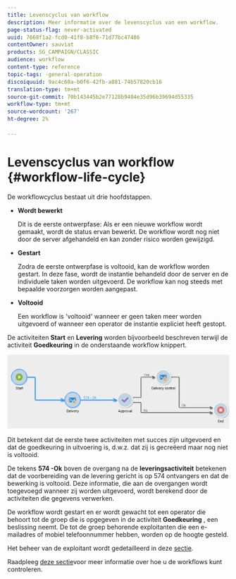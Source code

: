 ```yaml
---
title: Levenscyclus van workflow
description: Meer informatie over de levenscyclus van een workflow.
page-status-flag: never-activated
uuid: 7668f1a2-fcd0-41f8-b8f6-71d77bc47486
contentOwner: sauviat
products: SG_CAMPAIGN/CLASSIC
audience: workflow
content-type: reference
topic-tags: -general-operation
discoiquuid: 9ac4c60a-b0f6-42fb-a081-74b57820cb16
translation-type: tm+mt
source-git-commit: 70b143445b2e77128b9404e35d96b39694d55335
workflow-type: tm+mt
source-wordcount: '267'
ht-degree: 2%

---
```



# Levenscyclus van workflow {#workflow-life-cycle}

De workflowcyclus bestaat uit drie hoofdstappen.

* **Wordt bewerkt**

   Dit is de eerste ontwerpfase: Als er een nieuwe workflow wordt gemaakt, wordt de status ervan bewerkt. De workflow wordt nog niet door de server afgehandeld en kan zonder risico worden gewijzigd.

* **Gestart**

   Zodra de eerste ontwerpfase is voltooid, kan de workflow worden gestart. In deze fase, wordt de instantie behandeld door de server en de individuele taken worden uitgevoerd. De workflow kan nog steeds met bepaalde voorzorgen worden aangepast.

* **Voltooid**

   Een workflow is &#39;voltooid&#39; wanneer er geen taken meer worden uitgevoerd of wanneer een operator de instantie expliciet heeft gestopt.

De activiteiten **Start** en **Levering** worden bijvoorbeeld beschreven terwijl de activiteit **Goedkeuring** in de onderstaande workflow knippert.

![](assets/new-workflow-6.png)

Dit betekent dat de eerste twee activiteiten met succes zijn uitgevoerd en dat de goedkeuring in uitvoering is, d.w.z. dat zij is gecreëerd maar nog niet is voltooid.

De tekens **574 -Ok** boven de overgang na de **leveringsactiviteit** betekenen dat de voorbereiding van de levering gericht is op 574 ontvangers en dat de bewerking is voltooid. Deze informatie, die aan de overgangen wordt toegevoegd wanneer zij worden uitgevoerd, wordt berekend door de activiteiten die gegevens verwerken.

De workflow wordt gestart en er wordt gewacht tot een operator die behoort tot de groep die is opgegeven in de activiteit **Goedkeuring** , een beslissing neemt. De tot de groep behorende exploitanten die een e-mailadres of mobiel telefoonnummer hebben, worden op de hoogte gesteld.

Het beheer van de exploitant wordt gedetailleerd in deze [sectie](../../platform/using/access-management.md).

Raadpleeg [deze sectie](../../workflow/using/monitoring-workflow-execution.md)voor meer informatie over hoe u de workflows kunt controleren.

